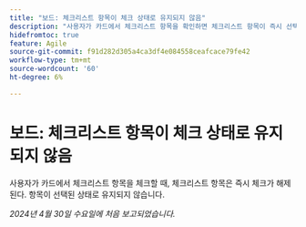 ```yaml
---
title: "보드: 체크리스트 항목이 체크 상태로 유지되지 않음"
description: "사용자가 카드에서 체크리스트 항목을 확인하면 체크리스트 항목이 즉시 선택 해제됩니다. 항목이 선택된 상태로 유지되지 않습니다."
hidefromtoc: true
feature: Agile
source-git-commit: f91d282d305a4ca3df4e084558ceafcace79fe42
workflow-type: tm+mt
source-wordcount: '60'
ht-degree: 6%

---
```



# 보드: 체크리스트 항목이 체크 상태로 유지되지 않음

사용자가 카드에서 체크리스트 항목을 체크할 때, 체크리스트 항목은 즉시 체크가 해제된다. 항목이 선택된 상태로 유지되지 않습니다.

_2024년 4월 30일 수요일에 처음 보고되었습니다._


